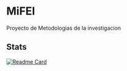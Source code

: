 # MiFEI
Proyecto de Metodologias de la investigacion


## Stats
[![Readme Card](https://github-readme-stats.vercel.app/api/pin/?username=ic4rta&repo=MiFEI&theme=tokyonight&show_icons=true)](https://github.com/ic4rta/MiFEI)
